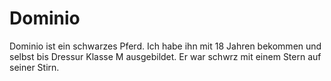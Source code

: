 # Dominio

Dominio ist ein schwarzes Pferd.
Ich habe ihn mit 18 Jahren bekommen und selbst bis Dressur Klasse M ausgebildet. Er war schwrz mit einem Stern auf seiner Stirn.
